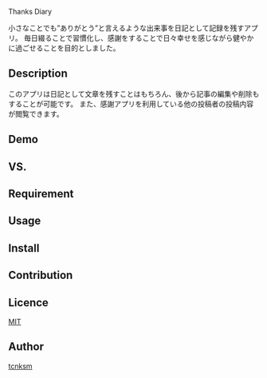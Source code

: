 Thanks Diary

小さなことでも”ありがとう”と言えるような出来事を日記として記録を残すアプリ。
毎日綴ることで習慣化し、感謝をすることで日々幸せを感じながら健やかに過ごせることを目的としました。

## Description
このアプリは日記として文章を残すことはもちろん、後から記事の編集や削除もすることが可能です。
また、感謝アプリを利用している他の投稿者の投稿内容が閲覧できます。

## Demo


## VS. 

## Requirement

## Usage

## Install

## Contribution

## Licence

[MIT](https://github.com/tcnksm/tool/blob/master/LICENCE)

## Author

[tcnksm](https://github.com/tcnksm)
